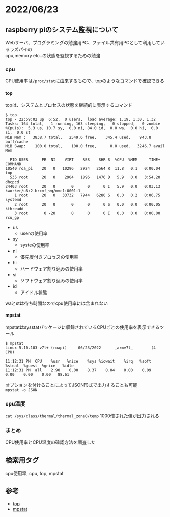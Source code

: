 # 2022/06/23

## raspberry piのシステム監視について
Webサーバ、プログラミングの勉強用PC、ファイル共有用PCとして利用しているラズパイの<br>
cpu,memory etc..の状態を監視するための勉強<br>

### cpu
CPU使用率は`/proc/stat`に由来するもので、topのようなコマンドで確認できる<br>

#### top
topは、システムとプロセスの状態を継続的に表示するコマンド
```
$ top
top - 22:59:02 up  6:52,  0 users,  load average: 1.19, 1.30, 1.32
Tasks: 164 total,   1 running, 163 sleeping,   0 stopped,   0 zombie
%Cpu(s):  5.3 us, 10.7 sy,  0.0 ni, 84.0 id,  0.0 wa,  0.0 hi,  0.0 si,  0.0 st
MiB Mem :   3838.7 total,   2549.6 free,    345.4 used,    943.8 buff/cache
MiB Swap:    100.0 total,    100.0 free,      0.0 used.   3246.7 avail Mem 

  PID USER      PR  NI    VIRT    RES    SHR S  %CPU  %MEM     TIME+ COMMAND                                                                
10540 roa_pi    20   0   10296   2924   2564 R  11.8   0.1   0:00.04 top                                                                    
  535 root      20   0    2904   1896   1476 D   5.9   0.0   3:54.20 dhcpcd                                                                 
24403 root      20   0       0      0      0 I   5.9   0.0   0:03.13 kworker/u8:2-brcmf_wq/mmc1:0001:1                                      
    1 root      20   0   33732   7944   6280 S   0.0   0.2   0:06.75 systemd                                                                
    2 root      20   0       0      0      0 S   0.0   0.0   0:00.05 kthreadd                                                               
    3 root       0 -20       0      0      0 I   0.0   0.0   0:00.00 rcu_gp 
```
- us
    - userの使用率
- sy
    - systeの使用率
- ni
    - 優先度付きプロセスの使用率
- hi
    - ハードウェア割り込みの使用率
- si
    - ソフトウェア割り込みの使用率
- id
    - アイドル状態

waとstは待ち時間なのでcpu使用率には含まれない<br>

#### mpstat
mpstatはsysstatパッケージに収録されているCPUごとの使用率を表示できるツール<br>
```
$ mpstat
Linux 5.10.103-v7l+ (roapi)     06/23/2022      _armv7l_        (4 CPU)

11:12:31 PM  CPU    %usr   %nice    %sys %iowait    %irq   %soft  %steal  %guest  %gnice   %idle
11:12:31 PM  all    2.90    0.00    8.37    0.04    0.00    0.09    0.00    0.00    0.00   88.61
```
オプションを付けることによってJSON形式で出力することも可能<br>
`mpstat -o JSON`<br>

### cpu温度
`cat /sys/class/thermal/thermal_zone0/temp`
1000倍された値が出力される<br>

### まとめ
CPU使用率とCPU温度の確認方法を調査した

## 検索用タグ
cpu使用率, cpu, top, mpstat

## 参考
- [top](https://atmarkit.itmedia.co.jp/ait/articles/1706/30/news018.html)
- [mpstat](https://www.ibm.com/docs/ja/aix/7.1?topic=m-mpstat-command)